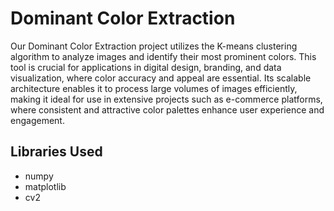 <h1> Dominant Color Extraction </h1>
<p>Our Dominant Color Extraction project utilizes the K-means clustering algorithm to analyze images and identify their most prominent colors. This tool is crucial for applications in digital design,
  branding, and data visualization, where color accuracy and appeal are essential. Its scalable architecture enables
  it to process large volumes of images efficiently, making it ideal for use in extensive projects such as e-commerce platforms, where consistent and attractive color palettes enhance user experience and
  engagement. </p>
<h2> Libraries Used </h2>
<ul>
  <li>numpy</li>
  <li>matplotlib</li>
  <li>cv2</li>
</ul>
